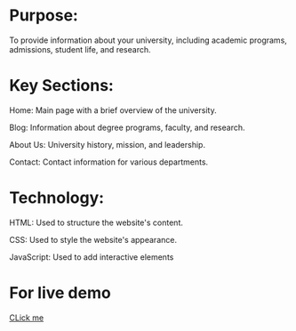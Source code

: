 # Purpose:

To provide information about your university, including academic programs, admissions, student life, and research.

# Key Sections:

Home: Main page with a brief overview of the university.

Blog: Information about degree programs, faculty, and research.

About Us: University history, mission, and leadership.

Contact: Contact information for various departments.

# Technology:

HTML: Used to structure the website's content.

CSS: Used to style the website's appearance.

JavaScript: Used to add interactive elements 

# For live demo
[CLick me](https://university-website-by-basim.netlify.app/)

